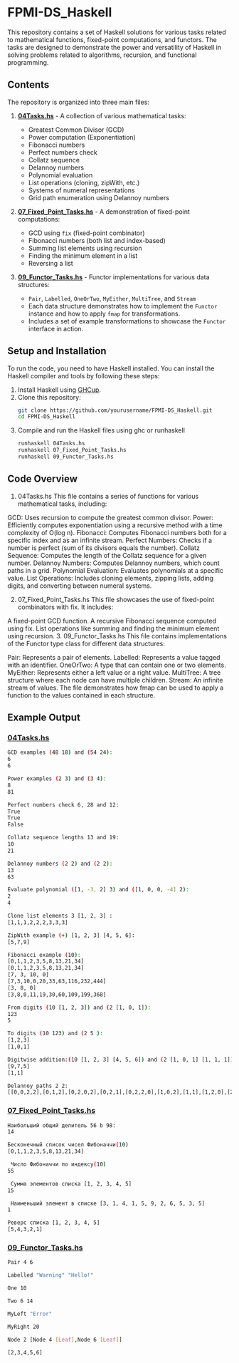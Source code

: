 # FPMI-DS_Haskell

This repository contains a set of Haskell solutions for various tasks related to mathematical functions, fixed-point computations, and functors. The tasks are designed to demonstrate the power and versatility of Haskell in solving problems related to algorithms, recursion, and functional programming.

## Contents

The repository is organized into three main files:

1. **[04Tasks.hs](https://github.com/Arsen-Ne/FPMI-DS_Haskell/blob/main/04Tasks.hs)** - A collection of various mathematical tasks:
   - Greatest Common Divisor (GCD)
   - Power computation (Exponentiation)
   - Fibonacci numbers
   - Perfect numbers check
   - Collatz sequence
   - Delannoy numbers
   - Polynomial evaluation
   - List operations (cloning, zipWith, etc.)
   - Systems of numeral representations
   - Grid path enumeration using Delannoy numbers

2. **[07_Fixed_Point_Tasks.hs](https://github.com/Arsen-Ne/FPMI-DS_Haskell/blob/main/07_Fixed_Point_Tasks.hs)** - A demonstration of fixed-point computations:
   - GCD using `fix` (fixed-point combinator)
   - Fibonacci numbers (both list and index-based)
   - Summing list elements using recursion
   - Finding the minimum element in a list
   - Reversing a list

3. **[09_Functor_Tasks.hs](https://github.com/Arsen-Ne/FPMI-DS_Haskell/blob/main/09_Functor_Tasks.hs)** - Functor implementations for various data structures:
   - `Pair`, `Labelled`, `OneOrTwo`, `MyEither`, `MultiTree`, and `Stream`
   - Each data structure demonstrates how to implement the `Functor` instance and how to apply `fmap` for transformations.
   - Includes a set of example transformations to showcase the `Functor` interface in action.

## Setup and Installation

To run the code, you need to have Haskell installed. You can install the Haskell compiler and tools by following these steps:

1. Install Haskell using [GHCup](https://www.haskell.org/downloads/).
2. Clone this repository:
   ```bash
   git clone https://github.com/yourusername/FPMI-DS_Haskell.git
   cd FPMI-DS_Haskell
   ```
3. Compile and run the Haskell files using ghc or runhaskell
   ```bash
   runhaskell 04Tasks.hs
   runhaskell 07_Fixed_Point_Tasks.hs
   runhaskell 09_Functor_Tasks.hs
   ```

## Code Overview
1. 04Tasks.hs
This file contains a series of functions for various mathematical tasks, including:

GCD: Uses recursion to compute the greatest common divisor.
Power: Efficiently computes exponentiation using a recursive method with a time complexity of O(log n).
Fibonacci: Computes Fibonacci numbers both for a specific index and as an infinite stream.
Perfect Numbers: Checks if a number is perfect (sum of its divisors equals the number).
Collatz Sequence: Computes the length of the Collatz sequence for a given number.
Delannoy Numbers: Computes Delannoy numbers, which count paths in a grid.
Polynomial Evaluation: Evaluates polynomials at a specific value.
List Operations: Includes cloning elements, zipping lists, adding digits, and converting between numeral systems.

2. 07_Fixed_Point_Tasks.hs
This file showcases the use of fixed-point combinators with fix. It includes:

A fixed-point GCD function.
A recursive Fibonacci sequence computed using fix.
List operations like summing and finding the minimum element using recursion.
3. 09_Functor_Tasks.hs
This file contains implementations of the Functor type class for different data structures:

Pair: Represents a pair of elements.
Labelled: Represents a value tagged with an identifier.
OneOrTwo: A type that can contain one or two elements.
MyEither: Represents either a left value or a right value.
MultiTree: A tree structure where each node can have multiple children.
Stream: An infinite stream of values.
The file demonstrates how fmap can be used to apply a function to the values contained in each structure.

## Example Output
### [04Tasks.hs](https://github.com/Arsen-Ne/FPMI-DS_Haskell/blob/main/04Tasks.hs)
```bash
GCD examples (48 18) and (54 24):
6
6

Power examples (2 3) and (3 4):
8
81

Perfect numbers check 6, 28 and 12:
True
True
False

Collatz sequence lengths 13 and 19:
10
21

Delannoy numbers (2 2) and (2 2): 
13
63

Evaluate polynomial ([1, -3, 2] 3) and ([1, 0, 0, -4] 2):
2
4

Clone list elements 3 [1, 2, 3] :
[1,1,1,2,2,2,3,3,3]

ZipWith example (+) [1, 2, 3] [4, 5, 6]:
[5,7,9]

Fibonacci example (10):
[0,1,1,2,3,5,8,13,21,34]
[0,1,1,2,3,5,8,13,21,34]
[7, 3, 10, 0]
[7,3,10,0,20,33,63,116,232,444]
[3, 8, 0]
[3,8,0,11,19,30,60,109,199,368]

From digits (10 [1, 2, 3]) and (2 [1, 0, 1]):
123
5

To digits (10 123) and (2 5 ):
[1,2,3]
[1,0,1]

Digitwise addition:(10 [1, 2, 3] [4, 5, 6]) and (2 [1, 0, 1] [1, 1, 1])
[9,7,5]
[1,1]

Delannoy paths 2 2:
[[0,0,2,2],[0,1,2],[0,2,0,2],[0,2,1],[0,2,2,0],[1,0,2],[1,1],[1,2,0],[2,0,0,2],[2,0,1],[2,0,2,0],[2,1,0],[2,2,0,0]]
```

### [07_Fixed_Point_Tasks.hs](https://github.com/Arsen-Ne/FPMI-DS_Haskell/blob/main/07_Fixed_Point_Tasks.hs)
```bash
Наибольший общий делитель 56 b 98:
14

Бесконечный список чисел Фибоначчи(10)
[0,1,1,2,3,5,8,13,21,34]

 Число Фибоначчи по индексу(10)
55

 Сумма элементов списка [1, 2, 3, 4, 5]
15

 Наименьший элемент в списке [3, 1, 4, 1, 5, 9, 2, 6, 5, 3, 5]
1

Реверс списка [1, 2, 3, 4, 5]
[5,4,3,2,1]

```

### [09_Functor_Tasks.hs](https://github.com/Arsen-Ne/FPMI-DS_Haskell/blob/main/09_Functor_Tasks.hs)
```bash
Pair 4 6

Labelled "Warning" "Hello!"

One 10

Two 6 14

MyLeft "Error"

MyRight 20

Node 2 [Node 4 [Leaf],Node 6 [Leaf]]

[2,3,4,5,6]
```




